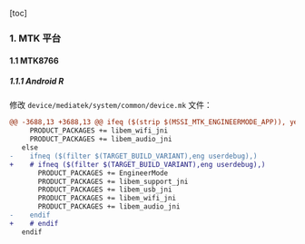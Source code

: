 [toc]

### 1. MTK 平台

#### 1.1 MTK8766

##### 1.1.1 Android R

修改 `device/mediatek/system/common/device.mk` 文件：

```diff
@@ -3688,13 +3688,13 @@ ifeq ($(strip $(MSSI_MTK_ENGINEERMODE_APP)), yes)
     PRODUCT_PACKAGES += libem_wifi_jni
     PRODUCT_PACKAGES += libem_audio_jni
   else
-    ifneq ($(filter $(TARGET_BUILD_VARIANT),eng userdebug),)
+    # ifneq ($(filter $(TARGET_BUILD_VARIANT),eng userdebug),)
       PRODUCT_PACKAGES += EngineerMode
       PRODUCT_PACKAGES += libem_support_jni
       PRODUCT_PACKAGES += libem_usb_jni
       PRODUCT_PACKAGES += libem_wifi_jni
       PRODUCT_PACKAGES += libem_audio_jni
-    endif
+    # endif
   endif
```

